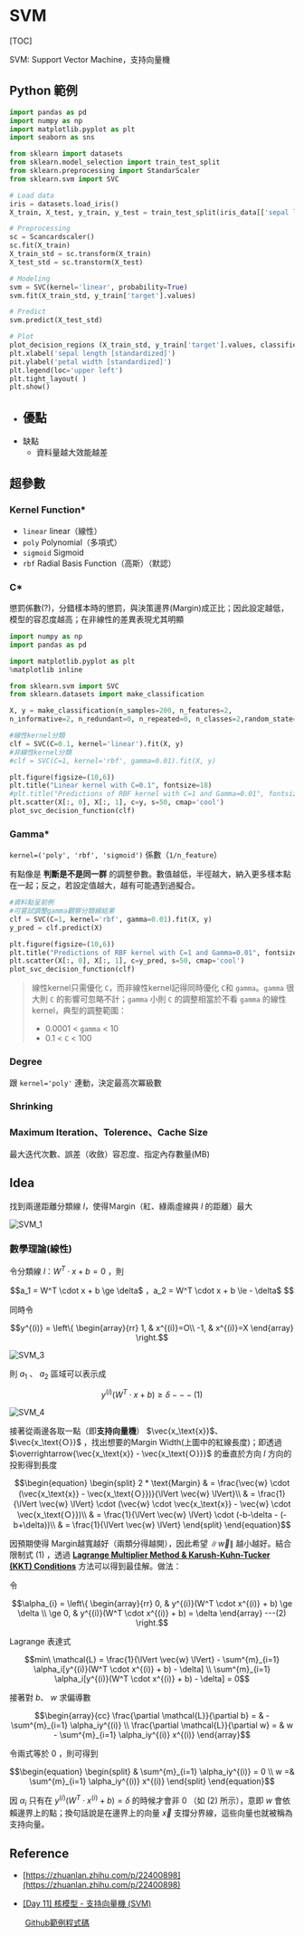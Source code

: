 # SVM

[TOC]

SVM: Support Vector Machine，支持向量機

## Python 範例

```python
import pandas as pd 
import numpy as np 
import matplotlib.pyplot as plt
import seaborn as sns

from sklearn import datasets
from sklearn.model_selection import train_test_split
from sklearn.preprocessing import StandarScaler
from sklearn.svm import SVC

# Load data
iris = datasets.load_iris()
X_train, X_test, y_train, y_test = train_test_split(iris_data[['sepal length (cm)', 'petal length (cm) ']], iris_data[['terget']], test_size=0.3, random_state=0)

# Preprocessing
sc = Scancardscaler()
sc.fit(X_train)
X_train_std = sc.transform(X_train)
X_test_std = sc.transtorm(X_test)

# Modeling
svm = SVC(kernel='linear', probability=True)
svm.fit(X_train_std, y_train['target'].values)

# Predict
svm.predict(X_test_std)

# Plot
plot_decision_regions (X_train_std, y_train['target'].values, classifier=svm)
plt.xlabel('sepal length [standardized]')
pit.ylabel('petal width [standardized]')
plt.legend(loc='upper left') 
plt.tight_layout( )
plt.show()
```

- 優點
  - 
- 缺點
  - 資料量越大效能越差

## 超參數

### Kernel Function*

- `linear` linear（線性）
- `poly` Polynomial（多項式）
- `sigmoid` Sigmoid
- `rbf` Radial Basis Function（高斯）（默認）

### C*

懲罰係數(?)，分錯樣本時的懲罰，與決策邊界(Margin)成正比；因此設定越低，模型的容忍度越高；在非線性的差異表現尤其明顯

```python
import numpy as np
import pandas as pd

import matplotlib.pyplot as plt
%matplotlib inline

from sklearn.svm import SVC
from sklearn.datasets import make_classification

X, y = make_classification(n_samples=200, n_features=2,
n_informative=2, n_redundant=0, n_repeated=0, n_classes=2,random_state=42)

#線性kernel分類
clf = SVC(C=0.1, kernel='linear').fit(X, y)
#非線性kernel分類
#clf = SVC(C=1, kernel='rbf', gamma=0.01).fit(X, y)

plt.figure(figsize=(10,6))
plt.title("Linear kernel with C=0.1", fontsize=18)
#plt.title("Predictions of RBF kernel with C=1 and Gamma=0.01", fontsize=18)
plt.scatter(X[:, 0], X[:, 1], c=y, s=50, cmap='cool')
plot_svc_decision_function(clf)

```

### Gamma*

`kernel=('poly', 'rbf', 'sigmoid')` 係數（`1/n_feature`）

有點像是 **判斷是不是同一群** 的調整參數。數值越低，半徑越大，納入更多樣本點在一起；反之，若設定值越大，越有可能遇到過擬合。

```python
#資料點呈前例
#可嘗試調整gamma觀察分類線結果
clf = SVC(C=1, kernel='rbf', gamma=0.01).fit(X, y)
y_pred = clf.predict(X)

plt.figure(figsize=(10,6))
plt.title("Predictions of RBF kernel with C=1 and Gamma=0.01", fontsize=18)
plt.scatter(X[:, 0], X[:, 1], c=y_pred, s=50, cmap='cool')
plot_svc_decision_function(clf)
```

> 線性kernel只需優化 `C`，而非線性kernel記得同時優化 `C`和 `gamma`。`gamma` 很大則 `C` 的影響可忽略不計；`gamma` 小則 `C` 的調整相當於不看 `gamma` 的線性kernel，典型的調整範圍：
>
> - 0.0001 < `gamma` < 10
> - 0.1 < `C` < 100

### Degree

跟 `kernel='poly'` 連動，決定最高次冪級數

### Shrinking



### Maximum Iteration、Tolerence、Cache Size

最大迭代次數、誤差（收斂）容忍度、指定內存數量(MB)



## Idea

找到兩邊距離分類線 $l$，使得Ｍargin（紅、綠兩虛線與 $l$ 的距離）最大

![SVM_1](img/SVM_1.png)

### 數學理論(線性)

令分類線 $l ：W^T \cdot x + b = 0$ ，則

```math
a_1 = W^T \cdot x + b \ge \delta$ ，a_2 = W^T \cdot x + b \le - \delta$ 
```

同時令
```math
y^{(i)} = \left\{
\begin{array}{rr}
1, & x^{(i)}=O\\
-1, & x^{(i)}=X
\end{array}
\right.
```
![SVM_3](img/SVM_3.png)

則 $a_1$ 、 $a_2$ 區域可以表示成
```math
y^{(i)}(W^T \cdot x + b) \ge \delta ---(1)
```
![SVM_4](img/SVM_4.png)

接著從兩邊各取一點（即**支持向量機**） $\vec{x_\text{x}}$、 $\vec{x_\text{Ｏ}}$ ，找出想要的Margin Width(上圖中的紅線長度)；即透過 $\overrightarrow{\vec{x_\text{x}} - \vec{x_\text{Ｏ}}}$ 的垂直於方向 $l$ 方向的投影得到長度
```math
\begin{equation}
\begin{split}
2 * \text{Margin} & = \frac{\vec{w} \cdot (\vec{x_\text{x}} - \vec{x_\text{Ｏ}})}{\lVert \vec{w} \lVert}\\
 & = \frac{1}{\lVert \vec{w} \lVert} \cdot (\vec{w} \cdot \vec{x_\text{x}} - \vec{w} \cdot \vec{x_\text{Ｏ}})\\
 & = \frac{1}{\lVert \vec{w} \lVert} \cdot (-b-\delta - (-b+\delta))\\
 & = \frac{1}{\lVert \vec{w} \lVert}
\end{split}
\end{equation}
```
因預期使得 Margin越寬越好（兩類分得越開），因此希望 $\lVert \vec{w} \lVert$ 越小越好。結合限制式 $(1)$ ，透過 [**Lagrange Multiplier Method & Karush-Kuhn-Tucker (KKT) Conditions**](https://engineering.purdue.edu/ME697Y/KKT.pdf) 方法可以得到最佳解。做法：

令
```math
\alpha_{i} = \left\{
\begin{array}{rr}
0, & y^{(i)}(W^T \cdot x^{(i)} + b) \ge \delta \\
\ge 0, & y^{(i)}(W^T \cdot x^{(i)} + b) = \delta
\end{array} ---(2)
\right.
```

Lagrange 表達式
```math
min\ \mathcal{L} = \frac{1}{\lVert \vec{w} \lVert} - \sum^{m}_{i=1} \alpha_i[y^{(i)}(W^T \cdot x^{(i)} + b) - \delta] \\
\sum^{m}_{i=1} \alpha_i[y^{(i)}(W^T \cdot x^{(i)} + b) - \delta] = 0
```
接著對 $b$、 $w$ 求偏導數
```math
\begin{array}{cc}
\frac{\partial \mathcal{L}}{\partial b} = & - \sum^{m}_{i=1} \alpha_iy^{(i)} \\
\frac{\partial \mathcal{L}}{\partial w} = & w - \sum^{m}_{i=1} \alpha_iy^{(i)} x^{(i)}
\end{array}
```
令兩式等於 $0$ ，則可得到
```math
\begin{equation}
\begin{split}
 & \sum^{m}_{i=1} \alpha_iy^{(i)} = 0 \\
w =& \sum^{m}_{i=1} \alpha_iy^{(i)} x^{(i)}
\end{split}
\end{equation}
```
因 $\alpha_i$ 只有在 $y^{(i)}(W^T \cdot x^{(i)} + b) = \delta$ 的時候才會非 $0$ （如 $(2)$ 所示），意即 $w$ 會依賴邊界上的點；換句話說是在邊界上的向量 $\vec{x}$ 支撐分界線，這些向量也就被稱為支持向量。

## Reference

- [https://zhuanlan.zhihu.com/p/22400898](https://zhuanlan.zhihu.com/p/22400898)

- [[Day 11] 核模型 - 支持向量機 (SVM)](https://ithelp.ithome.com.tw/articles/10270447)

  ​	[Github範例程式碼](https://github.com/andy6804tw/2021-13th-ironman)

